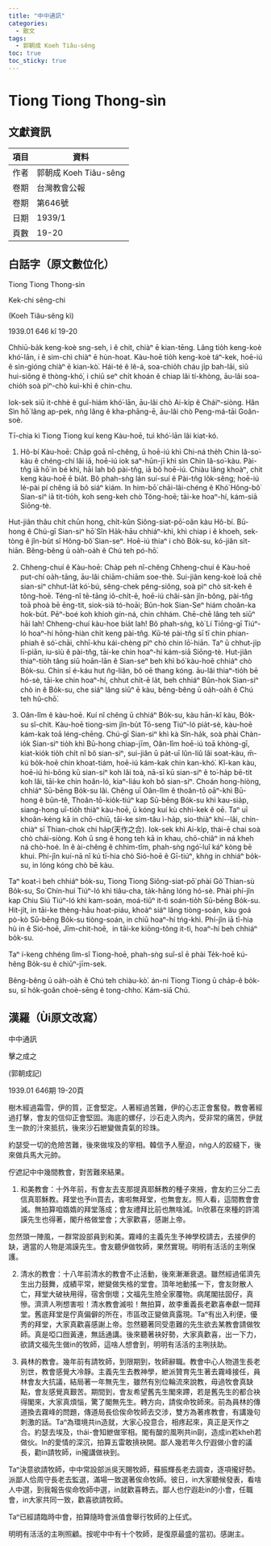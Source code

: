 ```yaml
---
title: "中中通訊"
categories:
  - 散文
tags:
  - 郭朝成 Koeh Tiâu-sêng
toc: true
toc_sticky: true
---
```


# Tiong Tiong Thong-sìn

## 文獻資訊

| 項目 | 資料 |
|---|---|
| 作者 | 郭朝成 Koeh Tiâu-sêng |
| 卷期 | 台灣教會公報 |
| 卷期 | 第646號 |
| 日期 | 1939/1 |
| 頁數 | 19-20 |

## 白話字（原文數位化）

Tiong Tiong Thong-sìn

Kek-chi sêng-chi

(Koeh Tiâu-sêng kì)

1939.01 646 kî 19-20

Chhiū-ba̍k keng-koè sng-seh, i ê chit, chiàⁿ ē kian-tēng. Lâng tio̍h keng-koè khó͘-lān, i ê sim-chì chiàⁿ ē hùn-hoat. Kàu-hoē tio̍h keng-koè táⁿ-kek, hoē-iú ê sìn-gióng chiàⁿ ē kian-kò͘. Hái-té ê lê-á, soa-chio̍h cháu ji̍p bah-lāi, siū hui-siông ê thòng-khó͘, i chiū seⁿ chi̍t khoán ê chiap lâi tí-khòng, āu-lâi soa-chio̍h soà pìⁿ-chò kuì-khì ê chin-chu.

Iok-sek siū it-chhè ê guî-hiám khó͘-lān, āu-lâi chò Ai-ki̍p ê Cháiⁿ-siòng. Hân Sìn hō͘ lâng ap-pek, nǹg lâng ê kha-phāng-ē, āu-lâi chò Peng-má-tāi Goân-soè.

Tī-chia kì Tiong Tiong kuí keng Kàu-hoē, tuì khó͘-lān lâi kiat-kó.

1. Hô-bí Kàu-hoē: Cha̍p goā nî-chêng, ū hoē-iú khì Chi-ná the̍h Chin Iâ-so͘-kàu ê chéng-chí lâi iā, hoē-iú iok saⁿ-hūn-jī khì sìn Chin Iâ-so͘-kàu. Pài-tn̂g iā hō͘ in bé khì, hāi lah bô pài-tn̂g, iā bô hoē-iú. Chiàu lâng khoàⁿ, chit keng kàu-hoē ē bia̍t. Bô phah-sǹg lán suí-suí ê Pài-tn̂g lo̍k-sêng; hoē-iú lé-pài pí chêng iā bô siáⁿ kiám. In him-bō͘ chāi-lâi-chéng ê Khó͘ Hông-bô͘ Sian-siⁿ iā tit-tio̍h, koh seng-keh chò Tông-hoē; tāi-ke hoaⁿ-hí, kám-siā Siōng-tè.

Hut-jiân thâu chi̍t chūn hong, chi̍t-kûn Siông-siat-pō͘-oân kàu Hô-bí. Bū-hong ê Chú-gī Sian-siⁿ hō͘ Sîn Ha̍k-hāu chhiáⁿ-khì, khì chiap i ê khoeh, sek-tòng ê jîn-bu̍t sī Hông-bô͘ Sian-seⁿ. Hoē-iú thiaⁿ i chò Bo̍k-su, kó-jiân si̍t-hiān. Bêng-bêng ū oa̍h-oa̍h ê Chú teh pó-hō͘.

2. Chheng-chuí ê Kàu-hoē: Cha̍p peh nî-chêng Chheng-chuí ê Kàu-hoē put-chí oa̍h-tāng, āu-lâi chiām-chiām soe-thè. Sui-jiân keng-koè loā chē sian-siⁿ chhut-la̍t kó͘-bú, sêng-chek pêng-siông, soà pìⁿ chò sit-keh ê tông-hoē. Téng-nî tē-tāng iô-chi̍t-ē, hoē-iú châi-sàn jîn-bông, pài-tn̂g toā phoà bē ēng-tit, siok-sià tó-hoāi; Bûn-hok Sian-Seⁿ hiám choân-ka hok-bu̍t. Pēⁿ-boé koh khioh gín-ná, chin chhám. Chē-chē lâng teh siūⁿ hāi lah! Chheng-chuí kàu-hoe bia̍t lah! Bô phah-sǹg, kò͘ Lí Tiōng-gī Tiúⁿ-ló hoaⁿ-hí hōng-hiàn chi̍t keng pài-tn̂g. Kū-té pài-tn̂g sī tī chin phian-phiah ê só͘-chāi, chhī-khu kái-chèng pìⁿ chò chin lō͘-hiān. Taⁿ ū chhut-ji̍p lī-piān, iu-siù ê pài-tn̂g, tāi-ke chin hoaⁿ-hí kám-siā Siōng-tè. Hut-jiân thiaⁿ-tio̍h tâng siū hoān-lān ê Sian-seⁿ beh khì bó͘ kàu-hoē chhiáⁿ chò Bo̍k-su. Chin sī é-káu hut n̂g-liân, bô oē thang kóng. āu-lâi thiaⁿ-tio̍h bē hó-sè, tāi-ke chin hoaⁿ-hí, chhut chi̍t-ē la̍t, beh chhiáⁿ Bûn-hok Sian-siⁿ chò in ê Bo̍k-su, che siáⁿ lâng siūⁿ ē kàu, bêng-bêng ū oa̍h-oa̍h ê Chú teh hû-chō͘.

3. Oân-lîm ê kàu-hoē. Kuí nî chêng ū chhiáⁿ Bo̍k-su, kàu hān-kî kàu, Bo̍k-su sî-chit. Kàu-hoē tiong-sim jîn-bu̍t Tō-seng Tiúⁿ-ló pia̍t-sè, kàu-hoē kám-kak toā léng-chēng. Chú-gī Sian-siⁿ khì kà Sîn-ha̍k, soà phài Chàn-io̍k Sian-siⁿ tio̍h khì Bū-hong chiap-jīm, Oân-lîm hoē-iú toā khòng-gī, kiat-kio̍k tio̍h chi̍t nî bô sian-siⁿ, sui-jiân ū pa̍t-uī lûn-liû lâi soat-kàu, m̄-kú bo̍k-hoē chin khoat-tiám, hoē-iú kám-kak chin kan-khó͘. Kî-kan kàu, hoē-iú hi-bōng kū sian-siⁿ koh lâi toà, nā-sī kū sian-siⁿ ê to͘-ha̍p bē-tit koh lâi, tāi-ke chin hoân-ló, kiaⁿ-liáu koh bô sian-siⁿ. Choán hong-hiòng, chhiáⁿ Sū-bēng Bo̍k-su lâi. Chêng uī Oân-lîm ê thoân-tō oāⁿ-khì Bū-hong ê būn-tê, Thoân-tō-kio̍k-tiúⁿ kap Sū-bēng Bo̍k-su khì kau-sia̍p, siang-hong uī-tio̍h thiàⁿ kàu-hoē, ū kóng kuí kù chhì-kek ê oē. Taⁿ uī khoân-kéng kā in chō-chiū, tāi-ke sim-tâu ì-ha̍p, sio-thiàⁿ khí--lâi, chin-chiàⁿ sī Thian-chok chi ha̍p(天作之合). Iok-sek khì Ai-ki̍p, thái-ē chai soà chò chái-siòng. Koh ū sng ê hong teh kā in khau, chō-chiâⁿ in ná kheh ná chò-hoé. In ê ài-chêng ê chhim-tîm, phah-sǹg ngó͘-luî káⁿ kòng bē khui. Phí-jîn kuí-nā nî kú tī-hia chò Sió-hoē ê Gī-tiúⁿ, khǹg in chhiáⁿ bo̍k-su, in lóng kóng chò bē kàu.

Taⁿ koat-ì beh chhiáⁿ bo̍k-su, Tiong Tiong Siông-siat-pō͘ phài Gô͘ Thian-sù Bo̍k-su, So͘ Chín-hui Tiúⁿ-ló khì tiâu-cha, ta̍k-hāng lóng hó-sè. Phài phí-jîn kap Chiu Siú Tiúⁿ-ló khì kam-soán, moá-tiûⁿ it-tì soán-tio̍h Sū-bēng Bo̍k-su. Hit-ji̍t, in tāi-ke thèng-hāu hoat-piáu, khoàⁿ siáⁿ lâng tiòng-soán, kàu goá pò-kò Sū-bēng Bo̍k-su tiòng-soán, in chiū hoaⁿ-hí tńg-khì. Phí-jîn iā tī-hia hù in ê Sió-hoē, Jīm-chit-hoē,  in tāi-ke kiōng-tông it-tì, hoaⁿ-hí beh chhiáⁿ bo̍k-su.

Taⁿ í-keng chhéng lîm-sî Tiong-hoē, phah-sǹg suî-sî ē phài Te̍k-hoē kú-hêng Bo̍k-su ê chiūⁿ-jīm-sek.

Bêng-bêng ū oa̍h-oa̍h ê Chú teh chiàu-kò͘. án-ni Tiong Tiong ū cha̍p-ê bo̍k-su, sī ho̍k-goân choè-sēng ê tong-chho͘. Kám-siā Chú.

## 漢羅（Ùi原文改寫）

中中通訊

擊之成之

(郭朝成記)

1939.01 646期 19-20頁

樹木經過霜雪，伊的質，正會堅定。人著經過苦難，伊的心志正會奮發。教會著經過打擊，會友的信仰正會堅固。海底的螺仔，沙石走入肉內，受非常的痛苦，伊就生一款的汁來抵抗，後來沙石紲變做貴氣的珍珠。

約瑟受一切的危險苦難，後來做埃及的宰相。韓信予人壓迫，nǹg人的跤縫下，後來做兵馬大元帥。

佇遮記中中幾間教會，對苦難來結果。

1. 和美教會：十外年前，有會友去支那提真耶穌教的種子來掖，會友約三分二去信真耶穌教。拜堂也予in買去，害啦無拜堂，也無會友。照人看，這間教會會滅。無拍算咱媠媠的拜堂落成；會友禮拜比前也無啥減。In欣慕在來種的許鴻謨先生也得著，閣升格做堂會；大家歡喜，感謝上帝。

忽然頭一陣風，一群常設部員到和美。霧峰的主義先生予神學校請去，去接伊的缺，適當的人物是鴻謨先生。會友聽伊做牧師，果然實現。明明有活活的主咧保護。

2. 清水的教會：十八年前清水的教會不止活動，後來漸漸衰退。雖然經過偌濟先生出力鼓舞，成績平常，紲變做失格的堂會。頂年地動搖一下，會友財散人亡，拜堂大破袂用得，宿舍倒壞；文福先生險全家覆物。病尾閣抾囡仔，真慘。濟濟人咧想害啦！清水教會滅啦！無拍算，故李重義長老歡喜奉獻一間拜堂。舊底拜堂是佇真偏僻的所在，市區改正變做真露現。Taⁿ有出入利便，優秀的拜堂，大家真歡喜感謝上帝。忽然聽著同受患難的先生欲去某教會請做牧師。真是啞口囫黃連，無話通講。後來聽著袂好勢，大家真歡喜，出一下力，欲請文福先生做in的牧師，這啥人想會到，明明有活活的主咧扶助。

3. 員林的教會。幾年前有請牧師，到限期到，牧師辭職。教會中心人物道生長老別世，教會感覺大冷靜。主義先生去教神學，紲派贊育先生著去霧峰接任，員林會友大抗議，結局著一年無先生，雖然有別位輪流來說教，毋過牧會真缺點，會友感覺真艱苦。期間到，會友希望舊先生閣來蹛，若是舊先生的都合袂得閣來，大家真煩惱，驚了閣無先生。轉方向，請俟命牧師來。前為員林的傳道換去霧峰的問題，傳道局長佮俟命牧師去交涉，雙方為著疼教會，有講幾句刺激的話。Taⁿ為環境共in造就，大家心投意合，相疼起來，真正是天作之合。約瑟去埃及，thái-會知紲做宰相。閣有酸的風咧共in剾，造成in若kheh若做伙。In的愛情的深沉，拍算五雷敢摃袂開。鄙人幾若年久佇遐做小會的議長，勸in請牧師，in攏講做袂到。

Taⁿ決意欲請牧師，中中常設部派吳天賜牧師，蘇振輝長老去調查，逐項攏好勢。派鄙人佮周守長老去監選，滿場一致選著俟命牧師。彼日，in大家聽候發表，看啥人中選，到我報告俟命牧師中選，in就歡喜轉去。鄙人也佇遐赴in的小會，任職會，in大家共同一致，歡喜欲請牧師。

Taⁿ已經請臨時中會，拍算隨時會派值會舉行牧師的上任式。

明明有活活的主咧照顧。按呢中中有十个牧師，是復原最盛的當初。感謝主。
